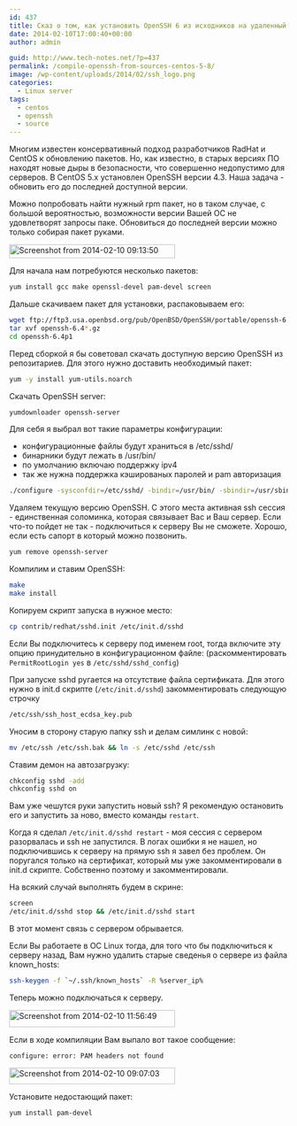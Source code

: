 ```yaml
---
id: 437
title: Сказ о том, как установить OpenSSH 6 из исходников на удаленный сервер с CentOS 5.8
date: 2014-02-10T17:00:40+00:00
author: admin

guid: http://www.tech-notes.net/?p=437
permalink: /compile-openssh-from-sources-centos-5-8/
image: /wp-content/uploads/2014/02/ssh_logo.png
categories:
  - Linux server
tags:
  - centos
  - openssh
  - source
---
```

Многим известен консервативный подход разработчиков RadHat и CentOS к обновлению пакетов. Но, как известно, в старых версиях ПО находят новые дыры в безопасности, что совершенно недопустимо для серверов. В CentOS 5.x установлен OpenSSH версии 4.3. Наша задача - обновить его до последней доступной версии.

Можно попробовать найти нужный rpm пакет, но в таком случае, с большой вероятностью, возможности версии Вашей ОС не удовлетворят запросы паке. Обновиться до последней версии можно только собирая пакет руками.

[<img src="/wp-content/uploads/2014/02/Screenshot-from-2014-02-10-091350-300x25.png" alt="Screenshot from 2014-02-10 09:13:50" width="300" height="25" class="aligncenter size-medium wp-image-438" srcset="/wp-content/uploads/2014/02/Screenshot-from-2014-02-10-091350-300x25.png 300w, /wp-content/uploads/2014/02/Screenshot-from-2014-02-10-091350.png 515w" sizes="(max-width: 300px) 100vw, 300px" />](/wp-content/uploads/2014/02/Screenshot-from-2014-02-10-091350.png)

Для начала нам потребуются несколько пакетов:

```bash
yum install gcc make openssl-devel pam-devel screen
```

Дальше скачиваем пакет для установки, распаковываем его:

```bash
wget ftp://ftp3.usa.openbsd.org/pub/OpenBSD/OpenSSH/portable/openssh-6.6p1.tar.gz  
tar xvf openssh-6.4*.gz  
cd openssh-6.4p1
```

Перед сборкой я бы советовал скачать доступную версию OpenSSH из репозитариев. Для этого нужно доставить необходимый пакет:

```bash
yum -y install yum-utils.noarch
```

Скачать OpenSSH server:

```bash
yumdownloader openssh-server
```

Для себя я выбрал вот такие параметры конфигурации:

  * конфигурационные файлы будут храниться в /etc/sshd/
  * бинарники будут лежать в /usr/bin/
  * по умолчанию включаю поддержку ipv4
  * так же нужна поддержка кэшированых паролей и pam авторизация
```bash
./configure -sysconfdir=/etc/sshd/ -bindir=/usr/bin/ -sbindir=/usr/sbin/ -with-ipv4-default -with-md5-passwords -with-pam
```

Удаляем текущую версию OpenSSH. С этого места активная ssh сессия - единственная соломинка, которая связывает Вас и Ваш сервер. Если что-то пойдет не так - подключиться к серверу Вы не сможете. Хорошо, если есть сапорт в который можно позвонить.

```bash
yum remove openssh-server
```

Компилим и ставим OpenSSH:

```bash
make
make install
```

Копируем скрипт запуска в нужное место:

```bash
cp contrib/redhat/sshd.init /etc/init.d/sshd
```

Если Вы подключитесь к серверу под именем root, тогда включите эту опцию принудительно в конфигурационном файле: (раскомментировать `PermitRootLogin yes` в `/etc/sshd/sshd_config`)

При запуске sshd ругается на отсутствие файла сертификата. Для этого нужно в init.d скрипте (`/etc/init.d/sshd`) закомментировать следующую строчку

```bash
/etc/ssh/ssh_host_ecdsa_key.pub
```

Уносим в сторону старую папку ssh и делам симлинк с новой:

```bash
mv /etc/ssh /etc/ssh.bak && ln -s /etc/sshd /etc/ssh
```

Ставим демон на автозагрузку:

```bash
chkconfig sshd -add  
chkconfig sshd on
```

Вам уже чешутся руки запустить новый ssh? Я рекомендую остановить его и запустить за ново, вместо команды `restart`.  

Когда я сделал `/etc/init.d/sshd restart` - моя сессия с сервером разорвалась и ssh не запустился. В логах ошибки я не нашел, но подключившись к серверу на прямую ssh я завел без проблем. Он поругался только на сертификат, который мы уже закомментировали в init.d скрипте. Собственно поэтому и закомментировали.

На всякий случай выполнять будем в скрине:

```bash
screen  
/etc/init.d/sshd stop && /etc/init.d/sshd start
```

В этот момент связь с сервером обрывается.

Если Вы работаете в ОС Linux тогда, для того что бы подключиться к серверу назад, Вам нужно удалить старые сведенья о сервере из файла known_hosts:

```bash
ssh-keygen -f `~/.ssh/known_hosts` -R %server_ip%
```

Теперь можно подключаться к серверу.

[<img src="/wp-content/uploads/2014/02/Screenshot-from-2014-02-10-115649-300x31.png" alt="Screenshot from 2014-02-10 11:56:49" width="300" height="31" class="aligncenter size-medium wp-image-439" srcset="/wp-content/uploads/2014/02/Screenshot-from-2014-02-10-115649-300x31.png 300w, /wp-content/uploads/2014/02/Screenshot-from-2014-02-10-115649.png 516w" sizes="(max-width: 300px) 100vw, 300px" />](/wp-content/uploads/2014/02/Screenshot-from-2014-02-10-115649.png)

Если в ходе компиляции Вам выпало вот такое сообщение:

```
configure: error: PAM headers not found
```

[<img src="/wp-content/uploads/2014/02/Screenshot-from-2014-02-10-090703-300x30.png" alt="Screenshot from 2014-02-10 09:07:03" width="300" height="30" class="aligncenter size-medium wp-image-440" srcset="/wp-content/uploads/2014/02/Screenshot-from-2014-02-10-090703-300x30.png 300w, /wp-content/uploads/2014/02/Screenshot-from-2014-02-10-090703.png 543w" sizes="(max-width: 300px) 100vw, 300px" />](/wp-content/uploads/2014/02/Screenshot-from-2014-02-10-090703.png)  

Установите недостающий пакет:  
```bash
yum install pam-devel
```
